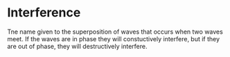 # Interference
Tne name given to the superposition of waves that occurs when two waves meet. If the waves are in phase they will constuctively interfere, but if they are out of phase, they will destructively interfere.
